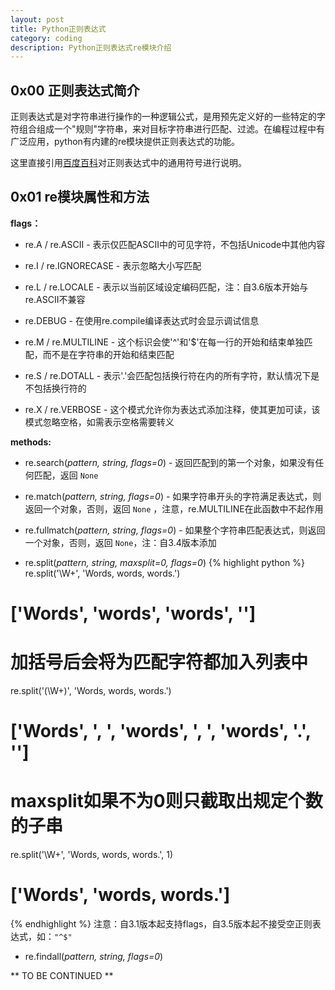 ```yaml
---
layout: post
title: Python正则表达式
category: coding
description: Python正则表达式re模块介绍
---
```


## 0x00 正则表达式简介

正则表达式是对字符串进行操作的一种逻辑公式，是用预先定义好的一些特定的字符组合组成一个"规则"字符串，来对目标字符串进行匹配、过滤。在编程过程中有广泛应用，python有内建的re模块提供正则表达式的功能。

这里直接引用[百度百科](http://baike.baidu.com/item/正则表达式#4)对正则表达式中的通用符号进行说明。

## 0x01 re模块属性和方法

**flags：**

* re.A / re.ASCII - 表示仅匹配ASCII中的可见字符，不包括Unicode中其他内容

* re.I / re.IGNORECASE - 表示忽略大小写匹配

* re.L / re.LOCALE - 表示以当前区域设定编码匹配，注：自3.6版本开始与re.ASCII不兼容

* re.DEBUG - 在使用re.compile编译表达式时会显示调试信息

* re.M / re.MULTILINE - 这个标识会使'^'和'$'在每一行的开始和结束单独匹配，而不是在字符串的开始和结束匹配

* re.S / re.DOTALL - 表示'.'会匹配包括换行符在内的所有字符，默认情况下是不包括换行符的

* re.X / re.VERBOSE - 这个模式允许你为表达式添加注释，使其更加可读，该模式忽略空格，如需表示空格需要转义

**methods:**

* re.search(*pattern, string, flags=0*) - 返回匹配到的第一个对象，如果没有任何匹配，返回 `None`

* re.match(*pattern, string, flags=0*) - 如果字符串开头的字符满足表达式，则返回一个对象，否则，返回 `None` ，注意，re.MULTILINE在此函数中不起作用

* re.fullmatch(*pattern, string, flags=0*) - 如果整个字符串匹配表达式，则返回一个对象，否则，返回 `None`，注：自3.4版本添加

* re.split(*pattern, string, maxsplit=0, flags=0*)
{% highlight python %}
re.split('\W+', 'Words, words, words.')
# ['Words', 'words', 'words', '']

# 加括号后会将为匹配字符都加入列表中
re.split('(\W+)', 'Words, words, words.')
# ['Words', ', ', 'words', ', ', 'words', '.', '']

# maxsplit如果不为0则只截取出规定个数的子串
re.split('\W+', 'Words, words, words.', 1)
# ['Words', 'words, words.']
{% endhighlight %}
注意：自3.1版本起支持flags，自3.5版本起不接受空正则表达式，如：`"^$"`

* re.findall(*pattern, string, flags=0*)

** TO BE CONTINUED **